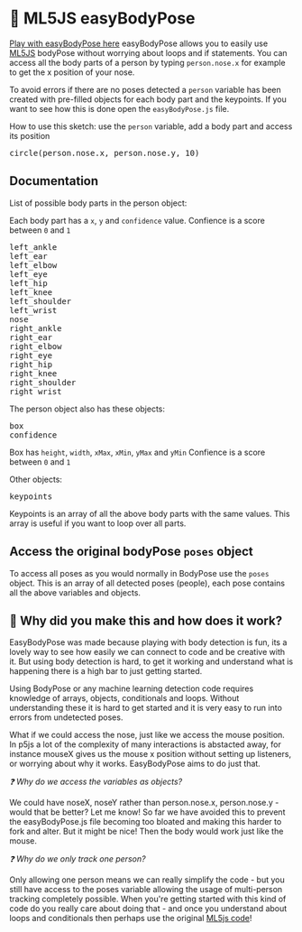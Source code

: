 # 🚀 ML5JS easyBodyPose

[Play with easyBodyPose here]()
easyBodyPose allows you to easily use [ML5JS](https://lab.amcc.io/easybodypose) bodyPose without worrying about loops and if statements. You can access all the body parts of a person
by typing `person.nose.x` for example to get the x position of your nose.

To avoid errors if there are no poses detected a `person` variable has been created with pre-filled objects for each body part and the keypoints. If you want to see how this is done open the `easyBodyPose.js` file.

How to use this sketch:
use the `person` variable, add a body part and access its position

<pre>
circle(person.nose.x, person.nose.y, 10)
</pre>

## Documentation

List of possible body parts in the person object:

Each body part has a `x`, `y` and `confidence` value. Confience is a score between `0` and `1`

<pre>
left_ankle
left_ear
left_elbow
left_eye
left_hip
left_knee
left_shoulder
left_wrist
nose
right_ankle
right_ear
right_elbow
right_eye
right_hip
right_knee
right_shoulder
right_wrist
</pre>

The person object also has these objects:

<pre>
box
confidence
</pre>

Box has `height`, `width`, `xMax`, `xMin`, `yMax` and `yMin`
Confience is a score between `0` and `1`

Other objects:

<pre>
keypoints
</pre>

Keypoints is an array of all the above body parts with the same values. This array is useful if you want to loop over all parts.

## Access the original bodyPose `poses` object

To access all poses as you would normally in BodyPose use the `poses` object. This is an array of all detected poses (people), each pose contains all the above variables and objects.

## 🚀 Why did you make this and how does it work?

EasyBodyPose was made because playing with body detection is fun, its a lovely way to see how easily we can connect to code and be creative with it. But using body detection is hard, to get it working and understand what is happening there is a high bar to just getting started.

Using BodyPose or any machine learning detection code requires knowledge of arrays, objects, conditionals and loops. Without understanding these it is hard to get started and it is very easy to run into errors from undetected poses.

What if we could access the nose, just like we access the mouse position. In p5js a lot of the complexity of many interactions is abstacted away, for instance mouseX gives us the mouse x position without setting up listeners, or worrying about why it works. EasyBodyPose aims to do just that.

_❓ Why do we access the variables as objects?_

We could have noseX, noseY rather than person.nose.x, person.nose.y - would that be better? Let me know! So far we have avoided this to prevent the easyBodyPose.js file becoming too bloated and making this harder to fork and alter. But it might be nice! Then the body would work just like the mouse.

_❓ Why do we only track one person?_

Only allowing one person means we can really simplify the code - but you still have access to the poses variable allowing the usage of multi-person tracking completely possible. When you're getting started with this kind of code do you really care about doing that - and once you understand about loops and conditionals then perhaps use the original [ML5js code](https://docs.ml5js.org/#/reference/bodypose)!
